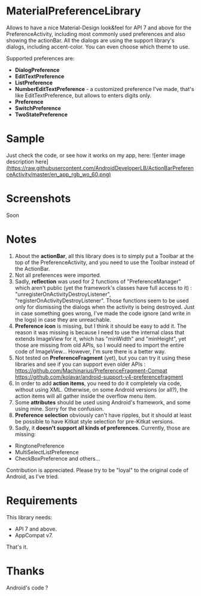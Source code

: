 MaterialPreferenceLibrary
==================================

Allows to have a nice Material-Design look&feel for API 7 and above for the PreferenceActivity, including most commonly used preferences and also showing the actionBar.
All the dialogs are using the support library's dialogs, including accent-color.
You can even choose which theme to use.

Supported preferences are:
- **DialogPreference**
- **EditTextPreference**
- **ListPreference**
- **NumberEditTextPreference** - a customized preference I've made, that's like EditTextPreference, but allows to enters digits only.
- **Preference**
- **SwitchPreference**
- **TwoStatePreference**

Sample 
==================================
Just check the code, or see how it works on my app, here:
![enter image description here][(https://raw.githubusercontent.com/AndroidDeveloperLB/ActionBarPreferenceActivity/master/en_app_rgb_wo_60.png)](https://play.google.com/store/apps/details?id=com.lb.app_manager)


Screenshots
==================================
Soon



Notes
==================================

1. About the **actionBar**, all this library does is to simply put a Toolbar at the top of the PreferenceActivity, and you need to use the Toolbar instead of the ActionBar.
2. Not all preferences were imported.
3. Sadly, **reflection** was used for 2 functions of "PreferenceManager" which aren't public (yet the framework's classes have full access to it) : "unregisterOnActivityDestroyListener", "registerOnActivityDestroyListener". Those functions seem to be used only for dismissing the dialogs when the activity is being destroyed. Just in case something goes wrong, I've made the code ignore (and write in the logs) in case they are unreachable.
4. **Preference icon** is missing, but I think it should be easy to add it. The reason it was missing is because I need to use the internal class that extends ImageView for it, which has "minWidth" and "minHeight", yet those are missing from old APIs, so I would need to import the entire code of ImageView... However, I'm sure there is a better way.
5. Not tested on **PreferenceFragment** (yet), but you can try it using these libraries and see if you can support even older APIs : 
https://github.com/Machinarius/PreferenceFragment-Compat
https://github.com/kolavar/android-support-v4-preferencefragment
6. In order to add **action items**, you need to do it completely via code, without using XML. Otherwise, on some Android versions (or all?), the action items will all gather inside the overflow menu item.
7. Some **attributes** should be used using Android's framework, and some using mine. Sorry for the confusion. 
8. **Preference selection** obviously can't have ripples, but it should at least be possible to have Kitkat style selection for pre-Kitkat versions.
9. Sadly, it **doesn't support all kinds of preferences**. Currently, those are missing:
 - RingtonePreference
 - MultiSelectListPreference
 - CheckBoxPreference
and others...



Contribution is appreciated. Please try to be "loyal" to the original code of Android, as I've tried.

Requirements
==
This library needs:
 - API 7 and above.
 - AppCompat v7.

That's it.

Thanks
==
Android's code ?
